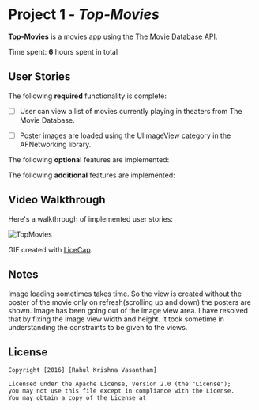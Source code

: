 # Project 1 - *Top-Movies*

**Top-Movies** is a movies app using the [The Movie Database API](http://docs.themoviedb.apiary.io/#).

Time spent: **6** hours spent in total

## User Stories

The following **required** functionality is complete:

- [ ] User can view a list of movies currently playing in theaters from The Movie Database.
- [ ] Poster images are loaded using the UIImageView category in the AFNetworking library.


The following **optional** features are implemented:


The following **additional** features are implemented:


## Video Walkthrough 

Here's a walkthrough of implemented user stories:

<img src='http://i.imgur.com/fWuFVWW.gif' title='Video Walkthrough' width='' alt='TopMovies' />

GIF created with [LiceCap](http://www.cockos.com/licecap/).

## Notes

Image loading sometimes takes time. So the view is created without the poster of the movie only on refresh(scrolling up and down) the posters are shown.
Image has been going out of the image view area. I have resolved that by fixing the image view width and height.
It took sometime in understanding the constraints to be given to the views.


## License

    Copyright [2016] [Rahul Krishna Vasantham]

    Licensed under the Apache License, Version 2.0 (the "License");
    you may not use this file except in compliance with the License.
    You may obtain a copy of the License at